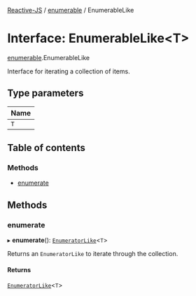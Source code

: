[Reactive-JS](../README.md) / [enumerable](../modules/enumerable.md) / EnumerableLike

# Interface: EnumerableLike<T\>

[enumerable](../modules/enumerable.md).EnumerableLike

Interface for iterating a collection of items.

## Type parameters

| Name |
| :------ |
| `T` |

## Table of contents

### Methods

- [enumerate](enumerable.EnumerableLike.md#enumerate)

## Methods

### enumerate

▸ **enumerate**(): [`EnumeratorLike`](enumerable.EnumeratorLike.md)<`T`\>

Returns an `EnumeratorLike` to iterate through the collection.

#### Returns

[`EnumeratorLike`](enumerable.EnumeratorLike.md)<`T`\>
